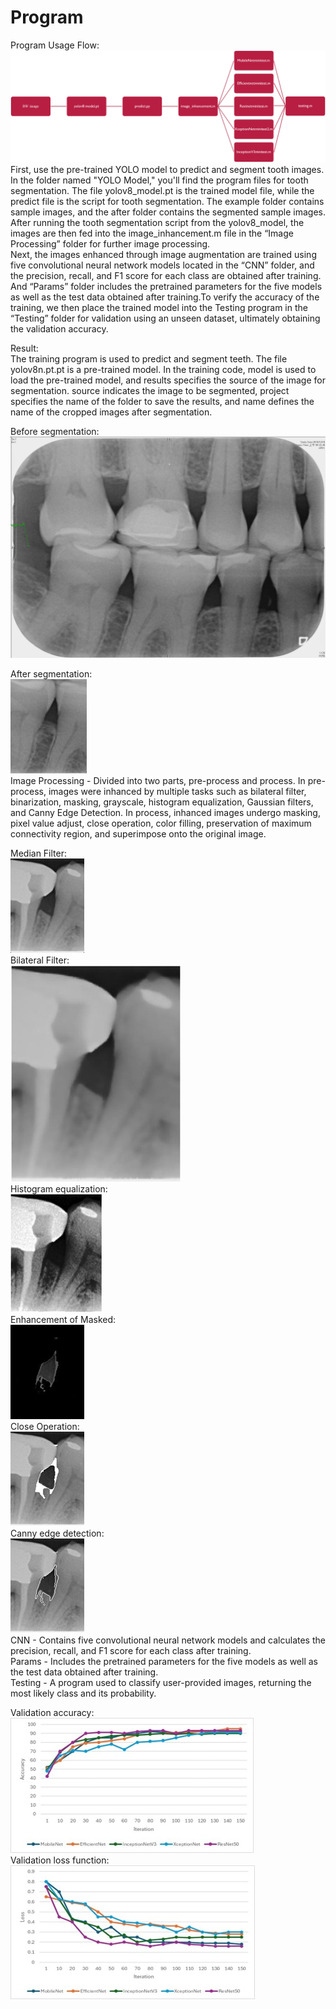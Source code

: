 # Program
Program Usage Flow:  
![image](https://github.com/jojowang234/bioengineering3342859/blob/main/Program%20Usage%20Flowchart.png)  
First, use the pre-trained YOLO model to predict and segment tooth images. In the folder named "YOLO Model," you'll find the program files for tooth segmentation. The file yolov8_model.pt is the trained model file, while the predict file is the script for tooth segmentation. The example folder contains sample images, and the after folder contains the segmented sample images.  
After running the tooth segmentation script from the yolov8_model, the images are then fed into the image_inhancement.m file in the “Image Processing” folder for further image processing.  
Next, the images enhanced through image augmentation are trained using five convolutional neural network models located in the “CNN” folder, and the precision, recall, and F1 score for each class are obtained after training. And “Params” folder includes the pretrained parameters for the five models as well as the test data obtained after training.To verify the accuracy of the training, we then place the trained model into the Testing program in the “Testing” folder for validation using an unseen dataset, ultimately obtaining the validation accuracy.  

Result:  
The training program is used to predict and segment teeth. The file yolov8n.pt.pt is a pre-trained model. In the training code, model is used to load the pre-trained model, and results specifies the source of the image for segmentation. source indicates the image to be segmented, project specifies the name of the folder to save the results, and name defines the name of the cropped images after segmentation.

Before segmentation:  
![image](https://github.com/jojowang234/bioengineering3342859/blob/main/yolo%20model/example.jpg)  

After segmentation:  
![image](https://github.com/jojowang234/bioengineering3342859/blob/main/yolo%20model/afer.jpg)  
Image Processing - Divided into two parts, pre-process and process. In pre-process, images were inhanced by multiple tasks such as  bilateral filter, binarization, masking, grayscale, histogram equalization, Gaussian filters, and Canny Edge Detection. In process, inhanced images undergo masking, pixel value adjust, close operation, color filling, preservation of maximum connectivity region, and superimpose onto the original image.

Median Filter:  
![image](https://github.com/jojowang234/bioengineering3342859/blob/main/Image%20Processing/Medain%20Filter.png)  
Bilateral Filter:  
![image](https://github.com/jojowang234/bioengineering3342859/blob/main/Image%20Processing/Bilateral%20Filter.jpg)  
Histogram equalization:  
![image](https://github.com/jojowang234/bioengineering3342859/blob/main/Image%20Processing/Histogram%20equalization.png)  
Enhancement of Masked:  
![image](https://github.com/jojowang234/bioengineering3342859/blob/main/Image%20Processing/Enhancement%20of%20Masked%20Image.png)  
Close Operation:  
![image](https://github.com/jojowang234/bioengineering3342859/blob/main/Image%20Processing/Close%20Operation.png)  
Canny edge detection:  
![image](https://github.com/jojowang234/bioengineering3342859/blob/main/Image%20Processing/Canny%20edge%20detection.png)  
CNN - Contains five convolutional neural network models and calculates the precision, recall, and F1 score for each class after training.  
Params - Includes the pretrained parameters for the five models as well as the test data obtained after training.  
Testing - A program used to classify user-provided images, returning the most likely class and its probability.  

Validation accuracy:  
![image](https://github.com/jojowang234/bioengineering3342859/blob/main/CNN/Validation%20accuracy.jpg)  
Validation loss function:  
![image](https://github.com/jojowang234/bioengineering3342859/blob/main/CNN/Validation%20loss%20function.jpg)  


